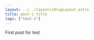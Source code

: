 ```yaml
---
layout: ../../layouts/BlogLayout.astro
title: post-1 title
tags: ["test-1"]
---
```


First post for test